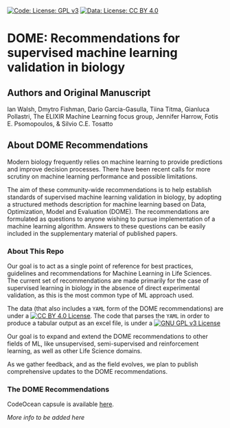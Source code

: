 [![Code: License: GPL v3](https://img.shields.io/badge/License-GPLv3-blue.svg)](https://www.gnu.org/licenses/gpl-3.0) [![Data: License: CC BY 4.0](https://img.shields.io/badge/License-CC%20BY%204.0-lightgrey.svg)](https://creativecommons.org/licenses/by/4.0/)

# DOME: Recommendations for supervised machine learning validation in biology

## Authors and Original Manuscript
Ian Walsh, Dmytro Fishman, Dario Garcia-Gasulla, Tiina Titma, Gianluca Pollastri, The ELIXIR Machine Learning focus group, Jennifer Harrow, Fotis E. Psomopoulos, & Silvio C.E. Tosatto

## About DOME Recommendations
Modern biology frequently relies on machine learning to provide predictions and improve decision processes. There have been recent calls for more scrutiny on machine learning performance and possible limitations.

The aim of these community-wide recommendations is to help establish standards of supervised machine learning validation in biology, by adopting a structured methods description for machine learning based on Data, Optimization, Model and Evaluation (DOME). The recommendations are formulated as questions to anyone wishing to pursue implementation of a machine learning algorithm. Answers to these questions can be easily included in the supplementary material of published papers.

### About This Repo
Our goal is to act as a single point of reference for best practices, guidelines and recommendations for Machine Learning in Life Sciences. The current set of recommendations are made primarily for the case of supervised learning in biology in the absence of direct experimental validation, as this is the most common type of ML approach used.

The data (that also includes a `YAML` form of the DOME recommendations) are under a [![CC BY 4.0 License](https://img.shields.io/badge/License-CC%20BY%204.0-lightgrey.svg)](https://creativecommons.org/licenses/by/4.0/). The code that parses the `YAML` in order to produce a tabular output as an excel file, is under a [![GNU GPL v3 License](https://img.shields.io/badge/License-GPLv3-blue.svg)](https://www.gnu.org/licenses/gpl-3.0)

Our goal is to expand and extend the DOME recommendations to other fields of ML, like unsupervised, semi-supervised and reinforcement learning, as well as other Life Science domains.

As we gather feedback, and as the field evolves, we plan to publish comprehensive updates to the DOME recommendations.

### The DOME Recommendations

CodeOcean capsule is available [here](https://codeocean.com/capsule/2641729/tree).

_More info to be added here_
